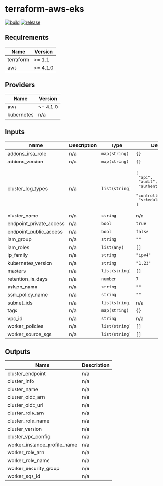 # terraform-aws-eks

[![build](https://img.shields.io/github/workflow/status/nalbam/terraform-aws-eks/build?label=build&style=for-the-badge&logo=github)](https://github.com/nalbam/terraform-aws-eks/actions/workflows/push.yaml)
[![release](https://img.shields.io/github/v/release/nalbam/terraform-aws-eks?style=for-the-badge&logo=github)](https://github.com/nalbam/terraform-aws-eks/releases)

<!--- BEGIN_TF_DOCS --->
## Requirements

| Name | Version |
|------|---------|
| terraform | >= 1.1 |
| aws | >= 4.1.0 |

## Providers

| Name | Version |
|------|---------|
| aws | >= 4.1.0 |
| kubernetes | n/a |

## Inputs

| Name | Description | Type | Default | Required |
|------|-------------|------|---------|:--------:|
| addons\_irsa\_role | n/a | `map(string)` | `{}` | no |
| addons\_version | n/a | `map(string)` | `{}` | no |
| cluster\_log\_types | n/a | `list(string)` | <pre>[<br>  "api",<br>  "audit",<br>  "authenticator",<br>  "controllerManager",<br>  "scheduler"<br>]</pre> | no |
| cluster\_name | n/a | `string` | n/a | yes |
| endpoint\_private\_access | n/a | `bool` | `true` | no |
| endpoint\_public\_access | n/a | `bool` | `false` | no |
| iam\_group | n/a | `string` | `""` | no |
| iam\_roles | n/a | `list(any)` | `[]` | no |
| ip\_family | n/a | `string` | `"ipv4"` | no |
| kubernetes\_version | n/a | `string` | `"1.22"` | no |
| masters | n/a | `list(string)` | `[]` | no |
| retention\_in\_days | n/a | `number` | `7` | no |
| sslvpn\_name | n/a | `string` | `""` | no |
| ssm\_policy\_name | n/a | `string` | `""` | no |
| subnet\_ids | n/a | `list(string)` | n/a | yes |
| tags | n/a | `map(string)` | `{}` | no |
| vpc\_id | n/a | `string` | n/a | yes |
| worker\_policies | n/a | `list(string)` | `[]` | no |
| worker\_source\_sgs | n/a | `list(string)` | `[]` | no |

## Outputs

| Name | Description |
|------|-------------|
| cluster\_endpoint | n/a |
| cluster\_info | n/a |
| cluster\_name | n/a |
| cluster\_oidc\_arn | n/a |
| cluster\_oidc\_url | n/a |
| cluster\_role\_arn | n/a |
| cluster\_role\_name | n/a |
| cluster\_version | n/a |
| cluster\_vpc\_config | n/a |
| worker\_instance\_profile\_name | n/a |
| worker\_role\_arn | n/a |
| worker\_role\_name | n/a |
| worker\_security\_group | n/a |
| worker\_sqs\_id | n/a |

<!--- END_TF_DOCS --->
